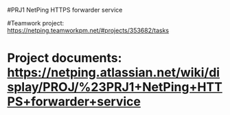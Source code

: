 #PRJ1 NetPing HTTPS forwarder service

#Teamwork project: https://netping.teamworkpm.net/#projects/353682/tasks

# Project documents: https://netping.atlassian.net/wiki/display/PROJ/%23PRJ1+NetPing+HTTPS+forwarder+service


